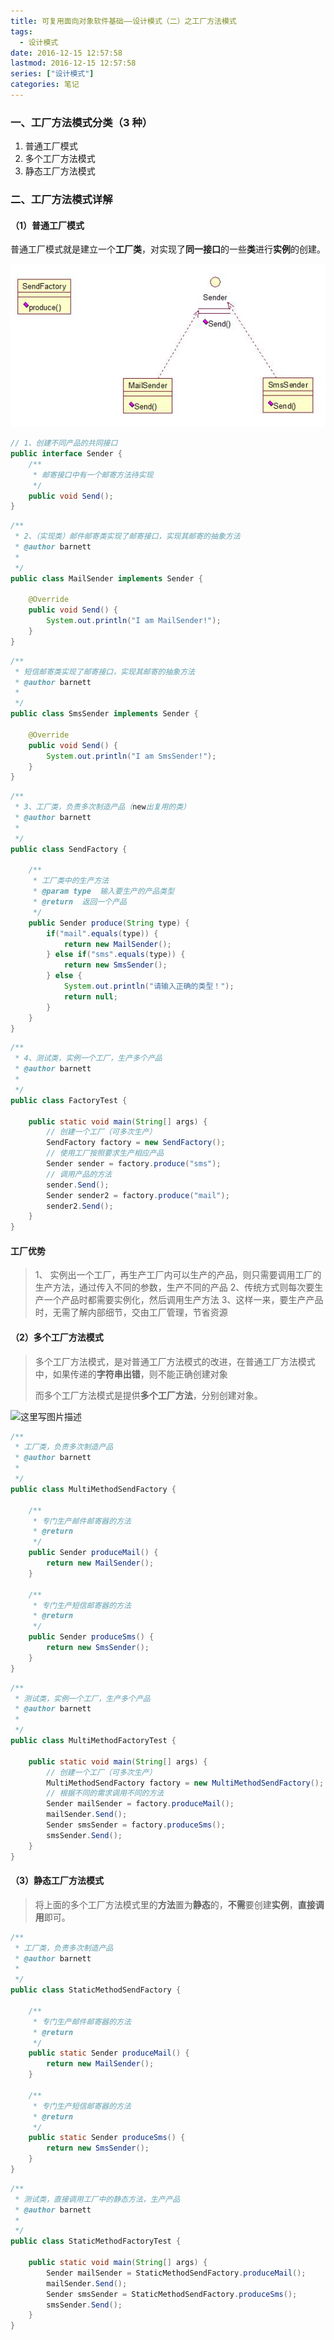 ```yaml
---
title: 可复用面向对象软件基础——设计模式（二）之工厂方法模式
tags:
  - 设计模式
date: 2016-12-15 12:57:58
lastmod: 2016-12-15 12:57:58
series: ["设计模式"]
categories: 笔记
---
```


### 一、工厂方法模式分类（3 种）

1.  普通工厂模式
2.  多个工厂方法模式
3.  静态工厂方法模式

### 二、工厂方法模式详解

#### （1）普通工厂模式

普通工厂模式就是建立一个**工厂类**，对实现了**同一接口**的一些**类**进行**实例**的创建。

![这里写图片描述](aHR0cDovL2ltZy5ibG9nLmNzZG4ubmV0LzIwMTYxMjE1MTEyNDMwNDE2.png)

```java
// 1、创建不同产品的共同接口
public interface Sender {
	/**
	 * 邮寄接口中有一个邮寄方法待实现
	 */
	public void Send();
}
```

```java
/**
 * 2、（实现类）邮件邮寄类实现了邮寄接口，实现其邮寄的抽象方法
 * @author barnett
 *
 */
public class MailSender implements Sender {

	@Override
	public void Send() {
		System.out.println("I am MailSender!");
	}
}
```

```java
/**
 * 短信邮寄类实现了邮寄接口，实现其邮寄的抽象方法
 * @author barnett
 *
 */
public class SmsSender implements Sender {

	@Override
	public void Send() {
		System.out.println("I am SmsSender!");
	}
}
```

```java
/**
 * 3、工厂类，负责多次制造产品（new出复用的类）
 * @author barnett
 *
 */
public class SendFactory {

	/**
	 * 工厂类中的生产方法
	 * @param type	输入要生产的产品类型
	 * @return	返回一个产品
	 */
	public Sender produce(String type) {
		if("mail".equals(type)) {
			return new MailSender();
		} else if("sms".equals(type)) {
			return new SmsSender();
		} else {
			System.out.println("请输入正确的类型！");
			return null;
		}
	}
}
```

```java
/**
 * 4、测试类，实例一个工厂，生产多个产品
 * @author barnett
 *
 */
public class FactoryTest {

	public static void main(String[] args) {
		// 创建一个工厂（可多次生产）
		SendFactory factory = new SendFactory();
		// 使用工厂按照要求生产相应产品
		Sender sender = factory.produce("sms");
		// 调用产品的方法
		sender.Send();
		Sender sender2 = factory.produce("mail");
		sender2.Send();
	}
}
```

#### 工厂优势

> 1、 实例出一个工厂，再生产工厂内可以生产的产品，则只需要调用工厂的生产方法，通过传入不同的参数，生产不同的产品
> 2、传统方式则每次要生产一个产品时都需要实例化，然后调用生产方法
> 3、这样一来，要生产产品时，无需了解内部细节，交由工厂管理，节省资源

#### （2）多个工厂方法模式

> 多个工厂方法模式，是对普通工厂方法模式的改进，在普通工厂方法模式中，如果传递的**字符串出错**，则不能正确创建对象
>
> 而多个工厂方法模式是提供**多个工厂方法**，分别创建对象。

![这里写图片描述](https://imgconvert.csdnimg.cn/aHR0cDovL2ltZy5ibG9nLmNzZG4ubmV0LzIwMTYxMjE1MTE0MzM4ODk1?x-oss-process=image/format,png)

```java
/**
 * 工厂类，负责多次制造产品
 * @author barnett
 *
 */
public class MultiMethodSendFactory {

	/**
	 * 专门生产邮件邮寄器的方法
	 * @return
	 */
	public Sender produceMail() {
		return new MailSender();
	}

	/**
	 * 专门生产短信邮寄器的方法
	 * @return
	 */
	public Sender produceSms() {
		return new SmsSender();
	}
}
```

```java
/**
 * 测试类，实例一个工厂，生产多个产品
 * @author barnett
 *
 */
public class MultiMethodFactoryTest {

	public static void main(String[] args) {
		// 创建一个工厂（可多次生产）
		MultiMethodSendFactory factory = new MultiMethodSendFactory();
		// 根据不同的需求调用不同的方法
		Sender mailSender = factory.produceMail();
		mailSender.Send();
		Sender smsSender = factory.produceSms();
		smsSender.Send();
	}
}
```

#### （3）静态工厂方法模式

> 将上面的多个工厂方法模式里的**方法**置为**静态**的，**不需**要创建**实例**，**直接调用**即可。

```java
/**
 * 工厂类，负责多次制造产品
 * @author barnett
 *
 */
public class StaticMethodSendFactory {

	/**
	 * 专门生产邮件邮寄器的方法
	 * @return
	 */
	public static Sender produceMail() {
		return new MailSender();
	}

	/**
	 * 专门生产短信邮寄器的方法
	 * @return
	 */
	public static Sender produceSms() {
		return new SmsSender();
	}
}
```

```java
/**
 * 测试类，直接调用工厂中的静态方法，生产产品
 * @author barnett
 *
 */
public class StaticMethodFactoryTest {

	public static void main(String[] args) {
		Sender mailSender = StaticMethodSendFactory.produceMail();
		mailSender.Send();
		Sender smsSender = StaticMethodSendFactory.produceSms();
		smsSender.Send();
	}
}
```
